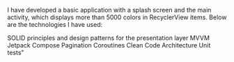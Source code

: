 I have developed a basic application with a splash screen and the main activity, which displays more than 5000 colors in RecyclerView items. Below are the technologies I have used:

SOLID principles and design patterns for the presentation layer MVVM
Jetpack Compose
Pagination
Coroutines
Clean Code Architecture
Unit tests"

